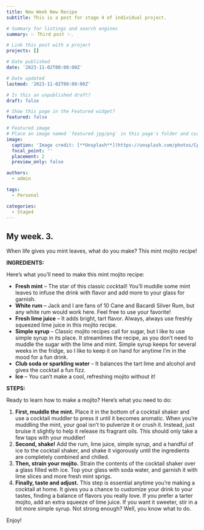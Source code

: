 ```yaml
---
title: New Week New Recipe
subtitle: This is a post for stage 4 of individual project.

# Summary for listings and search engines
summary: ✨ Third post ✨.

# Link this post with a project
projects: []

# Date published
date: '2023-11-02T00:00:00Z'

# Date updated
lastmod: '2023-11-02T00:00:00Z'

# Is this an unpublished draft?
draft: false

# Show this page in the Featured widget?
featured: false

# Featured image
# Place an image named `featured.jpg/png` in this page's folder and customize its options here.
image:
  caption: 'Image credit: [**Unsplash**](https://unsplash.com/photos/CpkOjOcXdUY)'
  focal_point: ''
  placement: 2
  preview_only: false

authors:
  - admin

tags:
  - Personal

categories:
  - Stage4
---
```


## My week. 3.

When life gives you mint leaves, what do you make? This mint mojito recipe!

**INGREDIENTS:**

Here’s what you’ll need to make this mint mojito recipe:

- **Fresh mint** – The star of this classic cocktail! You’ll muddle some mint leaves to infuse the drink with flavor and add more to your glass for garnish.
- **White rum** – Jack and I are fans of 10 Cane and Bacardi Silver Rum, but any white rum would work here. Feel free to use your favorite!
- **Fresh lime juice** – It adds bright, tart flavor. Always, always use freshly squeezed lime juice in this mojito recipe.
- **Simple syrup** – Classic mojito recipes call for sugar, but I like to use simple syrup in its place. It streamlines the recipe, as you don’t need to muddle the sugar with the lime and mint. Simple syrup keeps for several weeks in the fridge, so I like to keep it on hand for anytime I’m in the mood for a fun drink.
- **Club soda or sparkling water** – It balances the tart lime and alcohol and gives the cocktail a fun fizz.
- **Ice** – You can’t make a cool, refreshing mojito without it!

**STEPS:**

Ready to learn how to make a mojito? Here’s what you need to do:

1. **First, muddle the mint.** Place it in the bottom of a cocktail shaker and use a cocktail muddler to press it until it becomes aromatic. When you’re muddling the mint, your goal isn’t to pulverize it or crush it. Instead, just bruise it slightly to help it release its fragrant oils. This should only take a few taps with your muddler!
1. **Second, shake!** Add the rum, lime juice, simple syrup, and a handful of ice to the cocktail shaker, and shake it vigorously until the ingredients are completely combined and chilled.
1. **Then, strain your mojito.** Strain the contents of the cocktail shaker over a glass filled with ice. Top your glass with soda water, and garnish it with lime slices and more fresh mint sprigs.
1. **Finally, taste and adjust.** This step is essential anytime you’re making a cocktail at home. It gives you a chance to customize your drink to your tastes, finding a balance of flavors you really love. If you prefer a tarter mojito, add an extra squeeze of lime juice. If you want it sweeter, stir in a bit more simple syrup. Not strong enough? Well, you know what to do.

Enjoy!
